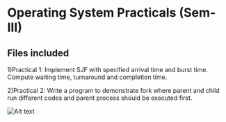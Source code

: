 # Operating System Practicals (Sem-III)

## Files included

1)Practical 1:
    Implement SJF with specified arrival time and burst time. Compute waiting time, turnaround and completion time.

2)Practical 2: 
    Write a program to demonstrate fork where parent and child run different codes and parent process should be executed first.


![Alt text](relative/path/to/img.jpg?raw=true "Title")
